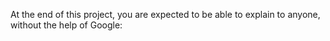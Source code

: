 At the end of this project, you are expected to be able to explain to anyone, without the help of Google:  